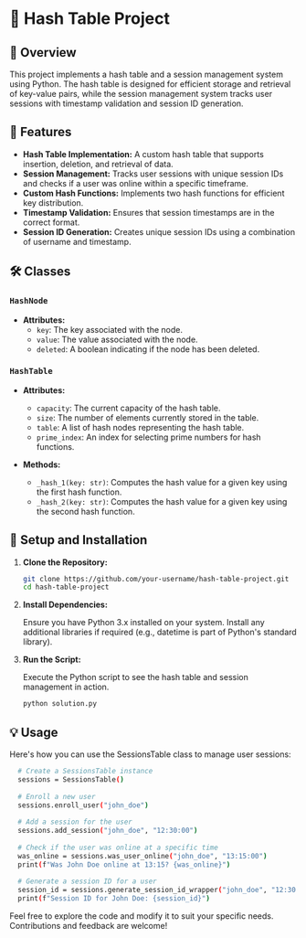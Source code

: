 # 🌟 Hash Table Project

## 📝 Overview

This project implements a hash table and a session management system using Python. The hash table is designed for efficient storage and retrieval of key-value pairs, while the session management system tracks user sessions with timestamp validation and session ID generation.

## 🚀 Features

- **Hash Table Implementation:** A custom hash table that supports insertion, deletion, and retrieval of data.
- **Session Management:** Tracks user sessions with unique session IDs and checks if a user was online within a specific timeframe.
- **Custom Hash Functions:** Implements two hash functions for efficient key distribution.
- **Timestamp Validation:** Ensures that session timestamps are in the correct format.
- **Session ID Generation:** Creates unique session IDs using a combination of username and timestamp.

## 🛠️ Classes

### `HashNode`

- **Attributes:**
  - `key`: The key associated with the node.
  - `value`: The value associated with the node.
  - `deleted`: A boolean indicating if the node has been deleted.

### `HashTable`

- **Attributes:**
  - `capacity`: The current capacity of the hash table.
  - `size`: The number of elements currently stored in the table.
  - `table`: A list of hash nodes representing the hash table.
  - `prime_index`: An index for selecting prime numbers for hash functions.

- **Methods:**
  - `_hash_1(key: str)`: Computes the hash value for a given key using the first hash function.
  - `_hash_2(key: str)`: Computes the hash value for a given key using the second hash function.

## 📂 Setup and Installation

1. **Clone the Repository:**

   ```bash
   git clone https://github.com/your-username/hash-table-project.git
   cd hash-table-project

2. **Install Dependencies:**

    Ensure you have Python 3.x installed on your system.
    Install any additional libraries if required (e.g., datetime is part of Python's standard library).

3. **Run the Script:**

    Execute the Python script to see the hash table and session management in action.
    
    ```bash
    python solution.py

## 💡 Usage

  Here's how you can use the SessionsTable class to manage user sessions:

  ```bash
    # Create a SessionsTable instance
    sessions = SessionsTable()
    
    # Enroll a new user
    sessions.enroll_user("john_doe")
    
    # Add a session for the user
    sessions.add_session("john_doe", "12:30:00")
    
    # Check if the user was online at a specific time
    was_online = sessions.was_user_online("john_doe", "13:15:00")
    print(f"Was John Doe online at 13:15? {was_online}")
    
    # Generate a session ID for a user
    session_id = sessions.generate_session_id_wrapper("john_doe", "12:30:00")
    print(f"Session ID for John Doe: {session_id}")
```
Feel free to explore the code and modify it to suit your specific needs. Contributions and feedback are welcome!




